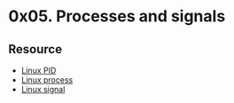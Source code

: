 # 0x05. Processes and signals 

## Resource

- [Linux PID](http://www.linfo.org/pid.html)
- [Linux process](https://www.thegeekstuff.com/2012/03/linux-processes-environment/)
- [Linux signal](https://www.thegeekstuff.com/2012/03/linux-signals-fundamentals/)


